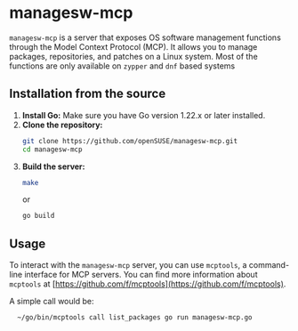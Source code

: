 # managesw-mcp

`managesw-mcp` is a server that exposes OS software management functions through the Model Context Protocol (MCP). It allows you to manage packages, repositories, and patches on a Linux system.
Most of the functions are only available on `zypper` and `dnf` based systems 

## Installation from the source

1.  **Install Go:** Make sure you have Go version 1.22.x or later installed.
2.  **Clone the repository:**
    ```bash
    git clone https://github.com/openSUSE/managesw-mcp.git
    cd managesw-mcp
    ```
3.  **Build the server:**
    ```bash
    make
    ```
    or
    ```bash
    go build
    ```

## Usage

To interact with the `managesw-mcp` server, you can use `mcptools`, a command-line interface for MCP servers. You can find more information about `mcptools` at [https://github.com/f/mcptools](https://github.com/f/mcptools).

A simple call would be:
```
  ~/go/bin/mcptools call list_packages go run managesw-mcp.go  
```
